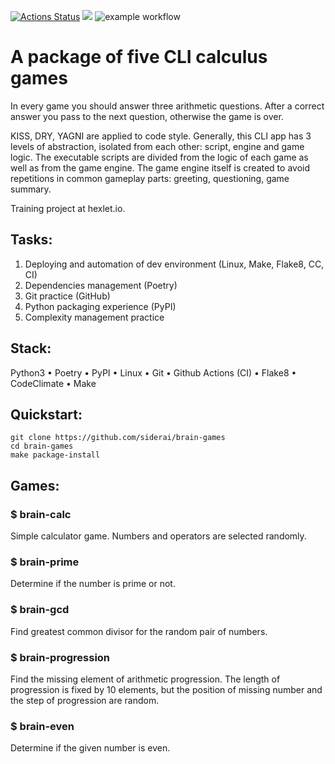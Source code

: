 [![Actions Status](https://github.com/siderai/python-project-lvl1/workflows/hexlet-check/badge.svg)](https://github.com/siderai/python-project-lvl1/actions) <a href="https://codeclimate.com/github/siderai/python-project-lvl1/maintainability"><img src="https://api.codeclimate.com/v1/badges/c8574923098dd1fdd82b/maintainability" /></a> ![example workflow](https://github.com/siderai/python-project-lvl1/actions/workflows/brain-games.yml/badge.svg)
# A package of five CLI calculus games

In every game you should answer three arithmetic questions. After a correct answer you pass to the next question, otherwise the game is over. 

KISS, DRY, YAGNI are applied to code style. Generally, this CLI app has 3 levels of abstraction, isolated from each other: script, engine and game logic. The executable scripts are divided from the logic of each game as well as from the game engine. The game engine itself is created to avoid repetitions in common gameplay parts: greeting, questioning, game summary.

Training project at hexlet.io.
## Tasks: 
1. Deploying and automation of dev environment (Linux, Make, Flake8, CC, CI)
2. Dependencies management (Poetry)
3. Git practice (GitHub)
4. Python packaging experience (PyPI)
5. Complexity management practice

## Stack:

Python3
• Poetry
• PyPI
• Linux
• Git
• Github Actions (CI)
• Flake8
• CodeClimate
• Make

## Quickstart:

``` 
git clone https://github.com/siderai/brain-games
cd brain-games
make package-install
```

## Games:
### $ brain-calc

Simple calculator game. Numbers and operators are selected randomly.

### $ brain-prime

Determine if the number is prime or not.

### $ brain-gcd

Find greatest common divisor for the random pair of numbers.
 
### $ brain-progression

Find the missing element of arithmetic progression. The length of progression is fixed by 10 elements, but the position of missing number and the step of progression are random.

### $ brain-even

Determine if the given number is even.
